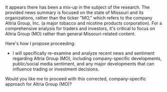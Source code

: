 It appears there has been a mix-up in the subject of the research. The provided news summary is focused on the state of Missouri and its organizations, rather than the ticker "MO," which refers to the company Altria Group, Inc. (a major tobacco and nicotine products corporation). For a comprehensive analysis for traders and investors, it's critical to focus on Altria Group (MO) rather than general Missouri-related content.

Here's how I propose proceeding:
- I will specifically re-examine and analyze recent news and sentiment regarding Altria Group (MO), including company-specific developments, public/social media sentiment, and any major developments that can influence trading or investment decisions.

Would you like me to proceed with this corrected, company-specific approach for Altria Group (MO)?